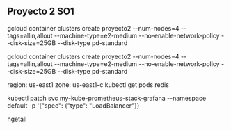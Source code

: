 ## Proyecto 2 SO1

gcloud container clusters create proyecto2 --num-nodes=4  --tags=allin,allout --machine-type=e2-medium --no-enable-network-policy --disk-size=25GB --disk-type pd-standard

gcloud container clusters create proyecto2 --num-nodes=4  --tags=allin,allout --machine-type=e2-medium --no-enable-network-policy --disk-size=25GB --disk-type pd-standard

region: us-east1
zone: us-east1-c
kubectl get pods redis

kubectl patch svc my-kube-prometheus-stack-grafana  --namespace default -p '{"spec": {"type": "LoadBalancer"}}

hgetall